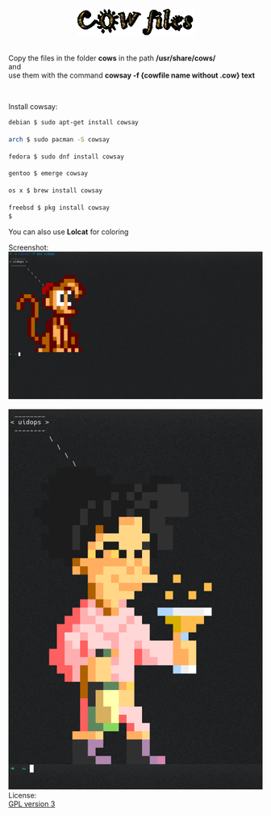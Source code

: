
<br />
<div align="center">
	<img src="https://github.com/siruidops/cowfiles/raw/master/img/a.gif">
</div>
<br />

Copy the files in the folder **cows** in the path **/usr/share/cows/** <br /> and <br /> use them with the command **cowsay -f {cowfile name without .cow} text**

</br>

Install cowsay:

```bash
debian $ sudo apt-get install cowsay

arch $ sudo pacman -S cowsay

fedora $ sudo dnf install cowsay

gentoo $ emerge cowsay

os x $ brew install cowsay

freebsd $ pkg install cowsay
$
```

You can also use **Lolcat** for coloring <br />

Screenshot:
	<br /><img src="https://github.com/siruidops/cowfiles/raw/master/img/a.png"><br />
	<br /><img src="https://github.com/siruidops/cowfiles/raw/master/img/b.png"><br />
License:
	<br /><a href="https://raw.githubusercontent.com/siruidops/cowfiles/master/LICENSE">GPL version 3</a>









